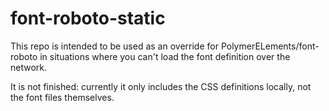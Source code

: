 # font-roboto-static

This repo is intended to be used as an override for PolymerELements/font-roboto
in situations where you can't load the font definition over the network.

It is not finished: currently it only includes the CSS definitions locally,
not the font files themselves.
